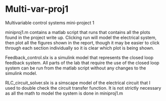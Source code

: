 # Multi-var-proj1
Multivariable control systems mini-project 1

miniproj1.m contains a matlab script that runs that contains all the plots found in the project write up. Clicking run will model the electrical system, then plot all the figures shown in the report, though it may be easier to click through each section individually so it is clear which plot is being shown.

Feedback_control.slx is a simulink model that represents the closed loop feedback system. All parts of the lab that require the use of the closed loop system can be run from the matlab script without any changes to the simulink model.

RLC_circuit_solver.slx is a simscape model of the electrical circuit that I used to double check the circuit transfer function. It is not strictly necessary as all the math to model the system is done in miniproj1.m
